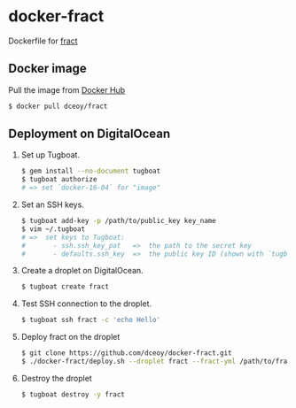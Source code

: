 docker-fract
============

Dockerfile for [fract](https://github.com/dceoy/fract)

Docker image
------------

Pull the image from [Docker Hub](https://hub.docker.com/r/dceoy/fract/)

```sh
$ docker pull dceoy/fract
```

Deployment on DigitalOcean
--------------------------

1.  Set up Tugboat.

    ```sh
    $ gem install --no-document tugboat
    $ tugboat authorize
    # => set `docker-16-04` for "image"
    ```

2.  Set an SSH keys.

    ```sh
    $ tugboat add-key -p /path/to/public_key key_name
    $ vim ~/.tugboat
    # =>  set keys to Tugboat:
    #       - ssh.ssh_key_pat   =>  the path to the secret key
    #       - defaults.ssh_key  =>  the public key ID (shown with `tugboat keys`)
    ```

3.  Create a droplet on DigitalOcean.

    ```sh
    $ tugboat create fract
    ```

4.  Test SSH connection to the droplet.

    ```sh
    $ tugboat ssh fract -c 'echo Hello'
    ```

5.  Deploy fract on the droplet

    ```sh
    $ git clone https://github.com/dceoy/docker-fract.git
    $ ./docker-fract/deploy.sh --droplet fract --fract-yml /path/to/fract.yml
    ```

6.  Destroy the droplet

    ```sh
    $ tugboat destroy -y fract
    ```
